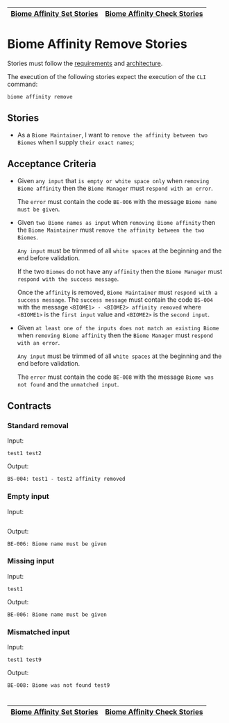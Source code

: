 | [Biome Affinity Set Stories](affinity_set.md) | [Biome Affinity Check Stories](affinity_check.md) |
| --------------------------------------------- | ------------------------------------------------- |

# Biome Affinity Remove Stories

Stories must follow the [requirements](../../requirements/definitions/biome_definition.md) and [architecture](../../architecture/README.md).

The execution of the following stories expect the execution of the `CLI` command:

```
biome affinity remove
```

## Stories

- As a `Biome Maintainer`, I want to `remove the affinity between two Biomes` when I supply `their exact names`;

## Acceptance Criteria

- Given `any input` that `is empty or white space only` when `removing Biome affinity` then the `Biome Manager` must `respond with an error`.

  The `error` must contain the code `BE-006` with the message `Biome name must be given`.

- Given `two Biome names as input` when `removing Biome affinity` then the `Biome Maintainer` must `remove the affinity between the two Biomes`.

  `Any input` must be trimmed of all `white spaces` at the beginning and the end before validation.

  If the two `Biomes` do not have any `affinity` then the `Biome Manager` must `respond with the success message`.

  Once the `affinity` is removed, `Biome Maintainer` must `respond with a success message`. The `success message` must contain the code `BS-004` with the message `<BIOME1> - <BIOME2> affinity removed` where `<BIOME1>` is the `first input` value and `<BIOME2>` is the `second input`.

- Given `at least one of the inputs does not match an existing Biome` when `removing Biome affinity` then the `Biome Manager` must `respond with an error`.

  `Any input` must be trimmed of all `white spaces` at the beginning and the end before validation.

  The `error` must contain the code `BE-008` with the message `Biome was not found` and the `unmatched input`.

## Contracts

### Standard removal

Input:

```
test1 test2
```

Output:

```
BS-004: test1 - test2 affinity removed
```

### Empty input

Input:

```

```

Output:

```
BE-006: Biome name must be given
```

### Missing input

Input:

```
test1
```

Output:

```
BE-006: Biome name must be given
```

### Mismatched input

Input:

```
test1 test9
```

Output:

```
BE-008: Biome was not found test9
```

#

| [Biome Affinity Set Stories](affinity_set.md) | [Biome Affinity Check Stories](affinity_check.md) |
| --------------------------------------------- | ------------------------------------------------- |
